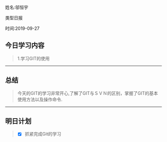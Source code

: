 姓名:邬恒宇

类型日报

时间:2019-09-27

## 今日学习内容

> 1.学习GIT的使用

****

## 总结

> 今天的GIT的学习非常开心,了解了GIT与ＳＶＮ的区别，掌握了GIT的基本使用方法以及操作命令.

***

## 明日计划

> - [x] 抓紧完成Git的学习